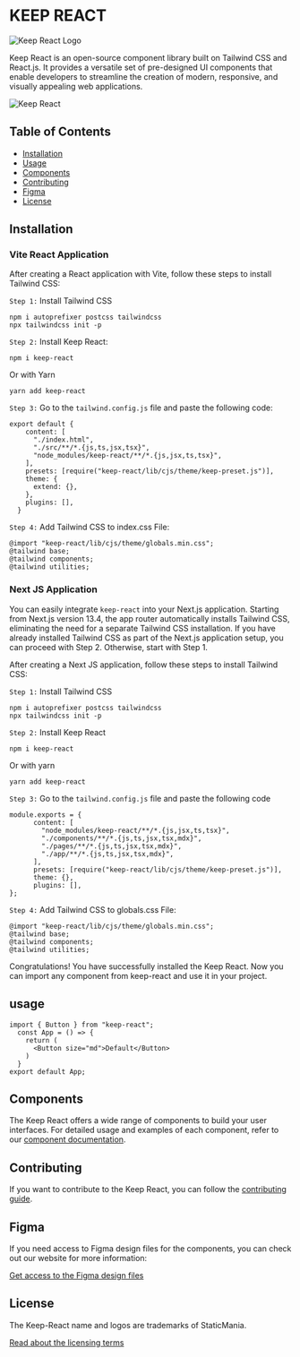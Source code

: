 # KEEP REACT

![Keep React Logo](https://staticmania.cdn.prismic.io/staticmania/8ab09481-0fe9-4f3e-b795-e825c13e68fd_keepLogo.svg)

Keep React is an open-source component library built on Tailwind CSS and React.js. It provides a versatile set of pre-designed UI components that enable developers to streamline the creation of modern, responsive, and visually appealing web applications.

![Keep React](https://images.prismic.io/staticmania/740a2fc6-2ae3-4d39-8fbb-555451b21738_mobile.png?auto=compress,format)

## Table of Contents

- [Installation](#installation)
- [Usage](#usage)
- [Components](#components)
- [Contributing](#contributing)
- [Figma](#figma)
- [License](#license)

## Installation

### Vite React Application

After creating a React application with Vite, follow these steps to
install Tailwind CSS:

`Step 1:` Install Tailwind CSS

```
npm i autoprefixer postcss tailwindcss
npx tailwindcss init -p
```

`Step 2:` Install Keep React:

```
npm i keep-react
```

Or with Yarn

```
yarn add keep-react
```

`Step 3:` Go to the `tailwind.config.js` file and paste the
following code:

```
export default {
    content: [
      "./index.html",
      "./src/**/*.{js,ts,jsx,tsx}",
      "node_modules/keep-react/**/*.{js,jsx,ts,tsx}",
    ],
    presets: [require("keep-react/lib/cjs/theme/keep-preset.js")],
    theme: {
      extend: {},
    },
    plugins: [],
  }
```

`Step 4:` Add Tailwind CSS to index.css File:

```
@import "keep-react/lib/cjs/theme/globals.min.css";
@tailwind base;
@tailwind components;
@tailwind utilities;
```

### Next JS Application

You can easily integrate `keep-react` into your Next.js application. Starting from Next.js version 13.4, the app router automatically installs Tailwind CSS, eliminating the need for a separate Tailwind CSS installation. If you have already installed Tailwind CSS as part of the Next.js application setup, you can proceed with Step 2. Otherwise, start with Step 1.

After creating a Next JS application, follow these steps to
install Tailwind CSS:

`Step 1:` Install Tailwind CSS

```
npm i autoprefixer postcss tailwindcss
npx tailwindcss init -p
```

`Step 2:` Install Keep React

```
npm i keep-react
```

Or with yarn

```
yarn add keep-react
```

`Step 3:` Go to the `tailwind.config.js` file and paste the
following code

```
module.exports = {
      content: [
        "node_modules/keep-react/**/*.{js,jsx,ts,tsx}",
        "./components/**/*.{js,ts,jsx,tsx,mdx}",
        "./pages/**/*.{js,ts,jsx,tsx,mdx}",
        "./app/**/*.{js,ts,jsx,tsx,mdx}",
      ],
      presets: [require("keep-react/lib/cjs/theme/keep-preset.js")],
      theme: {},
      plugins: [],
};
```

`Step 4:` Add Tailwind CSS to globals.css File:

```
@import "keep-react/lib/cjs/theme/globals.min.css";
@tailwind base;
@tailwind components;
@tailwind utilities;
```

Congratulations! You have successfully installed the Keep React. Now you can import any component from keep-react and use it in your project.

## usage

```
import { Button } from "keep-react";
  const App = () => {
    return (
      <Button size="md">Default</Button>
    )
  }
export default App;
```

## Components

The Keep React offers a wide range of components to build your user interfaces. For detailed usage and examples of each component, refer to our [component documentation](https://react.keepdesign.io/docs/getting-started/Introduction).

## Contributing

If you want to contribute to the Keep React, you can follow the [contributing guide](https://github.com/StaticMania/keep-react/blob/master/Contribute.md).

## Figma

If you need access to Figma design files for the components, you can check out our website for more information:

[Get access to the Figma design files](https://keepdesign.io)

## License

The Keep-React name and logos are trademarks of StaticMania.

[Read about the licensing terms](https://github.com/StaticMania/keep-react/blob/master/License)
